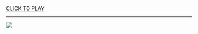 
<a href="https://premium76.site?title=daddy_long_legs_game_unblocked&ref=13M">CLICK TO PLAY</a></h3>
<hr>

<a href="https://premium76.site?title=daddy_long_legs_game_unblocked&ref=13M"><img src="https://clearcache.store/games.png"></a>


